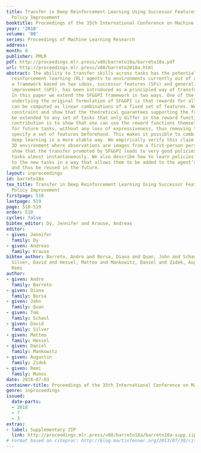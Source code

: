 ```yaml
---
title: Transfer in Deep Reinforcement Learning Using Successor Features and Generalised
  Policy Improvement
booktitle: Proceedings of the 35th International Conference on Machine Learning
year: '2018'
volume: '80'
series: Proceedings of Machine Learning Research
address: 
month: 0
publisher: PMLR
pdf: http://proceedings.mlr.press/v80/barreto18a/barreto18a.pdf
url: http://proceedings.mlr.press/v80/barreto2018a.html
abstract: The ability to transfer skills across tasks has the potential to scale up
  reinforcement learning (RL) agents to environments currently out of reach. Recently,
  a framework based on two ideas, successor features (SFs) and generalised policy
  improvement (GPI), has been introduced as a principled way of transferring skills.
  In this paper we extend the SF&GPI framework in two ways. One of the basic assumptions
  underlying the original formulation of SF&GPI is that rewards for all tasks of interest
  can be computed as linear combinations of a fixed set of features. We relax this
  constraint and show that the theoretical guarantees supporting the framework can
  be extended to any set of tasks that only differ in the reward function. Our second
  contribution is to show that one can use the reward functions themselves as features
  for future tasks, without any loss of expressiveness, thus removing the need to
  specify a set of features beforehand. This makes it possible to combine SF&GPI with
  deep learning in a more stable way. We empirically verify this claim on a complex
  3D environment where observations are images from a first-person perspective. We
  show that the transfer promoted by SF&GPI leads to very good policies on unseen
  tasks almost instantaneously. We also describe how to learn policies specialised
  to the new tasks in a way that allows them to be added to the agent’s set of skills,
  and thus be reused in the future.
layout: inproceedings
id: barreto18a
tex_title: Transfer in Deep Reinforcement Learning Using Successor Features and Generalised
  Policy Improvement
firstpage: 510
lastpage: 519
page: 510-519
order: 510
cycles: false
bibtex_editor: Dy, Jennifer and Krause, Andreas
editor:
- given: Jennifer
  family: Dy
- given: Andreas
  family: Krause
bibtex_author: Barreto, Andre and Borsa, Diana and Quan, John and Schaul, Tom and
  Silver, David and Hessel, Matteo and Mankowitz, Daniel and Zidek, Augustin and Munos,
  Remi
author:
- given: Andre
  family: Barreto
- given: Diana
  family: Borsa
- given: John
  family: Quan
- given: Tom
  family: Schaul
- given: David
  family: Silver
- given: Matteo
  family: Hessel
- given: Daniel
  family: Mankowitz
- given: Augustin
  family: Zidek
- given: Remi
  family: Munos
date: 2018-07-03
container-title: Proceedings of the 35th International Conference on Machine Learning
genre: inproceedings
issued:
  date-parts:
  - 2018
  - 7
  - 3
extras:
- label: Supplementary ZIP
  link: http://proceedings.mlr.press/v80/barreto18a/barreto18a-supp.zip
# Format based on citeproc: http://blog.martinfenner.org/2013/07/30/citeproc-yaml-for-bibliographies/
---
```

